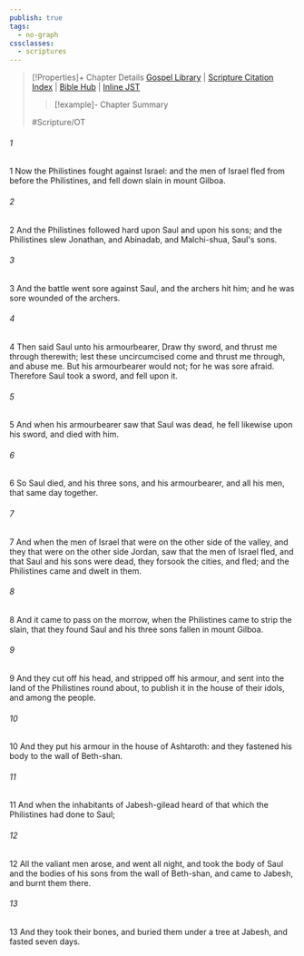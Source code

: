 ```yaml
---
publish: true
tags:
  - no-graph
cssclasses:
  - scriptures
---
```

>[!Properties]+ Chapter Details
>[Gospel Library](https://churchofjesuschrist.org/study/scriptures/ot/1-sam/31?lang=eng)    |    [Scripture Citation Index](https://scriptures.byu.edu/#06d1f::c06d1f)    |    [Bible Hub](https://biblehub.com/1_samuel/31.htm)    |    [Inline JST](https://scripturetoolbox.com/html/ic/1Samuel/31.html)
>>[!example]- Chapter Summary
>> 
> 
>
>#Scripture/OT
###### 1
1 Now the Philistines fought against Israel: and the men of Israel fled from before the Philistines, and fell down slain in mount Gilboa.
###### 2
2 And the Philistines followed hard upon Saul and upon his sons; and the Philistines slew Jonathan, and Abinadab, and Malchi-shua, Saul's sons.
###### 3
3 And the battle went sore against Saul, and the archers hit him; and he was sore wounded of the archers.
###### 4
4 Then said Saul unto his armourbearer, Draw thy sword, and thrust me through therewith; lest these uncircumcised come and thrust me through, and abuse me. But his armourbearer would not; for he was sore afraid. Therefore Saul took a sword, and fell upon it.
###### 5
5 And when his armourbearer saw that Saul was dead, he fell likewise upon his sword, and died with him.
###### 6
6 So Saul died, and his three sons, and his armourbearer, and all his men, that same day together.
###### 7
7 And when the men of Israel that were on the other side of the valley, and they that were on the other side Jordan, saw that the men of Israel fled, and that Saul and his sons were dead, they forsook the cities, and fled; and the Philistines came and dwelt in them.
###### 8
8 And it came to pass on the morrow, when the Philistines came to strip the slain, that they found Saul and his three sons fallen in mount Gilboa.
###### 9
9 And they cut off his head, and stripped off his armour, and sent into the land of the Philistines round about, to publish it in the house of their idols, and among the people.
###### 10
10 And they put his armour in the house of Ashtaroth: and they fastened his body to the wall of Beth-shan.
###### 11
11 And when the inhabitants of Jabesh-gilead heard of that which the Philistines had done to Saul;
###### 12
12 All the valiant men arose, and went all night, and took the body of Saul and the bodies of his sons from the wall of Beth-shan, and came to Jabesh, and burnt them there.
###### 13
13 And they took their bones, and buried them under a tree at Jabesh, and fasted seven days.
